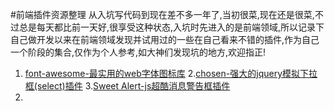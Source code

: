 #前端插件资源整理
从入坑写代码到现在差不多一年了,当初很菜,现在还是很菜,不过总是每天都比前一天好,很享受这种状态,入坑时先进入的是前端领域,所以记录下自己做开发以来在前端领域发现并试用过的一些在自己看来不错的插件,作为自己一个阶段的集合,仅作为个人参考,如大神们发现坑的地方,欢迎指正!

1. [font-awesome-最实用的web字体图标库](https://astronautweb.co/snippet/font-awesome/)
2.[chosen-强大的jquery模拟下拉框(select)插件](http://www.vaikan.com/docs/Chosen/Chosen.htm)
3.[Sweet Alert-js超酷消息警告框插件](http://www.dglives.com/demo/sweetalert-master/example/)
4.


 

